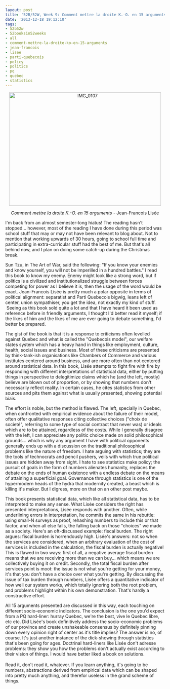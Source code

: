 ```yaml
---
layout: post
title: '52B/52W, Week 9: Comment mettre la droite K.-O. en 15 arguments'
date: '2013-12-18 19:12:10'
tags:
- 52b52w
- 52booksin52weeks
- all
- comment-mettre-la-droite-ko-en-15-arguments
- jean-francois
- lisee
- parti-quebecois
- policy
- politics
- pq
- quebec
- statistics
---
```


<p style="text-align:center;"><a href="http://maximerousseau.files.wordpress.com/2013/09/img_0107.jpg"><img class="aligncenter size-large wp-image-920" alt="IMG_0107" src="http://maximerousseau.files.wordpress.com/2013/09/img_0107.jpg?w=480" width="480" height="358" /></a></p><p style="text-align:center;"><em>Comment mettre la droite K.-O. en 15 arguments</em> - Jean-Francois Lisée</p><p style="text-align:left;">I'm back from an almost semester-long hiatus! The reading hasn't stopped... however, most of the reading I have done during this period was school stuff that may or may not have been relevant to blog about. Not to mention that working upwards of 30 hours, going to school full time and participating in extra-curricular stuff had the best of me. But that's all behind now, and I plan on doing some catch-up during the Christmas break. </p><p style="text-align:left;">Sun Tzu, in The Art of War, said the following: "If you know your enemies and know yourself, you will not be imperilled in a hundred battles." I read this book to know my enemy. Enemy might look like a strong word, but if politics is a civilized and institutionalized struggle between forces competing for power as I believe it is, then the usage of the word would be exact. Jean-Francois Lisée is pretty much a polar opposite in terms of political alignment: separatist and Parti Quebecois bigwig, leans left of center, union sympathiser, you get the idea, not exactly my kind of stuff.  Seeing as this book sold quite a lot and that I have heard it been used as reference before in friendly arguments, I thought I'd better read it myself; if the likes of him and the likes of me are ever going to debate something, I'd better be prepared.</p><p style="text-align:left;">The gist of the book is that it is a response to criticisms often levelled against Quebec and what is called the "Quebecois model", our welfare states system which has a heavy hand in things like employment, culture, health, social issues and business. Most of these criticisms are presented by think-tank-ish organisations like Chambers of Commerce and various institutes centered around business, and are more often than not centered around statistical data. In this book, Lisée attempts to fight fire with fire by responding with different interpretations of statistical data, either by putting things in perspective to delegitimize claims which he (and the left, mostly) believe are blown out of proportion, or by showing that numbers don't necessarily reflect reality. In certain cases, he cites statistics from other sources and pits them against what is usually presented, showing potential biais.</p><p style="text-align:left;">The effort is noble, but the method is flawed. The left, specially in Quebec, when confronted with empirical evidence about the failure of their model, often offer qualitative responses citing collective choices ("choix de societé", referring to some type of social contract that never was) or ideals which are to be attained, regardless of the costs. While I generally disagree with the left, I can appreciate any politic choice made on solid philosophical grounds... which is why any argument I have with political opponents generally ends up with a discussion on the traditional philosophical problems like the nature of freedom. I hate arguing with statistics; they are the tools of technocrats and pencil pushers, veils with which true political issues are hidden away from sight. I hate to see statistics make policy; the pursuit of goals in the form of numbers alienates humanity, replaces the debate on the ends of human existence with a endless debate on the means of attaining a superficial goal. Governance through statistics is one of the hypermodern heads of the hydra that modernity created, a beast which is killing it's maker. But I digress, more on that on an other post maybe. </p><p style="text-align:left;">This book presents statistical data, which like all statistical data, has to be interpreted to make any sense. What Lisée considers the right has presented interpretations, Lisée responds with another. Often, while underlining errors in interpretation, he commits the same in his rebuttle: using small-N surveys as proof, rehashing numbers to include this or that factor, and when all else fails, the falling back on those "choices" we made as a society. Here's an oft-discussed example: fiscal burden. The right argues: fiscal burden is horrendously high. Lisée's answers: not so when the services are considered, when an arbitrary evaluation of the cost of services is included in the calculation, the fiscal burden is actually negative! This is flawed in two ways: first of all, a negative average fiscal burden means that we are receiving more than we can buy... which means we are collectively buying it on credit. Secondly, the total fiscal burden after services point is moot: the issue is not what you're getting for your money, it's that you don't have a choice over what you're getting. By discussing the issue of tax burden through numbers, Lisée offers a quantitative indicator of how well our system works, which totally ignoring both the root problem, and problems highlight within his own demonstration. That's hardly a constructive effort. </p><p style="text-align:left;">All 15 arguments presented are discussed in this way, each touching on different socio-economic indicators. The conclusion is the one you'd expect from a PQ hard-liner: hurray Quebec, we're the best, vive le Quebec libre, etc etc. Did Lisée's book definitively address the socio-economic problems of our province and create unshakeable consensus by definitely pinning down every opinion right of center as it's title implies? The answer is no, of course. It's just another instance of the dick-showing through statistics that's been going for ages. Doctrinal hard-liners like Lisée don't adresse problems: they show you how the problems don't actually exist according to their vision of things. I would have better liked a book on solutions. <br /><br />Read it, don't read it, whatever. If you learn anything, it's going to be numbers, abstractions derived from empirical data which can be shaped into pretty much anything, and therefor useless in the grand scheme of things. </p>